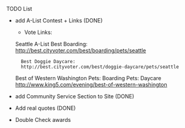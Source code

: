 TODO List
- add A-List Contest + Links (DONE)
	
	- Vote Links:
	
	Seattle A-List
		Best Boarding:
		http://best.cityvoter.com/best/boarding/pets/seattle

		Best Doggie Daycare:
		http://best.cityvoter.com/best/doggie-daycare/pets/seattle

	Best of Western Washington
		Pets: Boarding
		Pets: Daycare
		http://www.king5.com/evening/best-of-western-washington	



- add Community Service Section to Site (DONE)
- Add real quotes (DONE)

- Double Check awards
